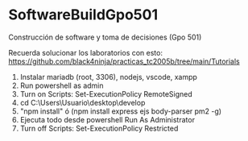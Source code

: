 # SoftwareBuildGpo501
Construcción de software y toma de decisiones (Gpo 501)

Recuerda solucionar los laboratorios con esto: https://github.com/black4ninja/practicas_tc2005b/tree/main/Tutorials

1. Instalar mariadb (root, 3306), nodejs, vscode, xampp
2. Run powershell as admin
3. Turn on Scripts: Set-ExecutionPolicy RemoteSigned
4. cd C:\Users\Usuario\desktop\develop
5. "npm install" ó (npm install express ejs body-parser pm2 -g)
6. Ejecuta todo desde powershell Run As Administrator
7. Turn off Scripts: Set-ExecutionPolicy Restricted
